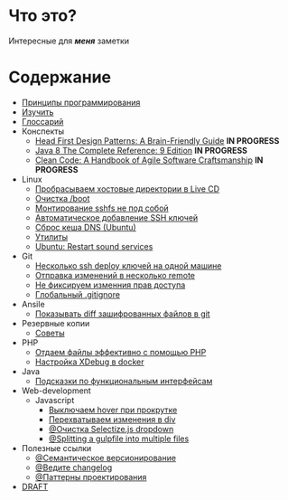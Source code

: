 # Что это?

Интересные для ***меня*** заметки

# Содержание

* [Принципы программирования](content/principes.md)
* [Изучить](content/learn/material.md)
* [Глосcарий](content/glossary.md)
* Конспекты
    * [Head First Design Patterns: A Brain-Friendly Guide](content/synopsis/head_first_degign_patterns/readme.md) **IN PROGRESS**
    * [Java 8 The Complete Reference: 9 Edition](content/synopsis/java_the_complete_reference_9_edition/readme.md) **IN PROGRESS**
    * [Clean Code: A Handbook of Agile Software Craftsmanship](content/synopsis/clean_code/readme.md)  **IN PROGRESS**
* Linux
    - [Пробрасываем хостовые директории в Live CD](content/linux/mount_linux_live_cd.md)
    - [Очистка /boot](content/linux/clear_boot.md)
    - [Монтирование sshfs не под собой](content/linux/mount_sshfs_not_as_you.md)
    - [Автоматическое добавление SSH ключей](content/linux/ssh_on_login.md)
    - [Сброс кеша DNS (Ubuntu)](content/linux/dns_cache_drop.md)
    - [Утилиты](content/linux/utils.md)
    - [Ubuntu: Restart sound services](content/linux/ubuntu_restart_sound_services.md)
* Git
    - [Несколько ssh deploy ключей на одной машине](./content/git/multiple-deploy-keys-multiple-private-repos-github-ssh-config.md) 
    - [Отправка изменений в несколько remote](content/git/push_in_few_remote.md)
    - [Не фиксируем изменния прав доступа](content/git/permissions.md)
    - [Глобальный .gitignore](content/git/global_gitignore.md)
* Ansile 
    - [Показывать diff зашифрованных файлов в git](content/ansible/vault_git_diff.md)
* Резервные копии
    - [Советы](content/backups/main.md)
* PHP
    - [Отдаем файлы эффективно с помощью PHP](content/php/big_file_download.md)
    - [Настройка XDebug в docker](content/php/xdebug/in-docker.md)
* Java
    - [Подсказки по функциональным интерфейсам](content/java/tip_function.md)
* Web-development
    - Javascript
        * [Выключаем hover при прокрутке](content/css/off_hover.md)
        * [Перехватываем изменения в div ](content/js/pick_div_change.md)
        * [@Очистка Selectize.js dropdown](https://gist.github.com/serieznyi/5c145501f45431ede7d1071fd51c4cf7)
        * [@Splitting a gulpfile into multiple files](http://macr.ae/article/splitting-gulpfile-multiple-files.html)
* Полезные ссылки
    - [@Семантическое версионирование](http://semver.org/lang/ru/)
    - [@Ведите changelog](http://keepachangelog.com/ru/0.3.0/)
    - [@Паттерны проектирования](https://refactoring.guru/ru/design-patterns/catalog)
* [DRAFT](DRAFT.md)

